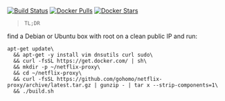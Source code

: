 [![Build Status](https://travis-ci.org/ab77/netflix-proxy.svg?branch=master)](https://travis-ci.org/ab77/netflix-proxy) [![Docker Pulls](https://img.shields.io/docker/pulls/ab77/sniproxy.svg?maxAge=2592000)](https://hub.docker.com/r/ab77/sniproxy/) [![Docker Stars](https://img.shields.io/docker/stars/ab77/bind.svg?maxAge=2592000)](https://hub.docker.com/r/ab77/bind/)

> `TL;DR`

find a Debian or Ubuntu box with root on a clean public IP and run:
```
apt-get update\
  && apt-get -y install vim dnsutils curl sudo\
  && curl -fsSL https://get.docker.com/ | sh\
  && mkdir -p ~/netflix-proxy\
  && cd ~/netflix-proxy\
  && curl -fsSL https://github.com/gohomo/netflix-proxy/archive/latest.tar.gz | gunzip - | tar x --strip-components=1\
  && ./build.sh
```
